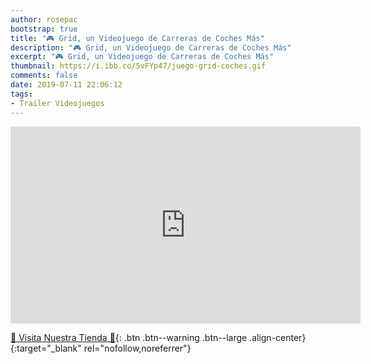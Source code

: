 ```yaml
---
author: rosepac
bootstrap: true
title: "🎮 Grid, un Videojuego de Carreras de Coches Más"
description: "🎮 Grid, un Videojuego de Carreras de Coches Más"
excerpt: "🎮 Grid, un Videojuego de Carreras de Coches Más"
thumbnail: https://i.ibb.co/5vFYp47/juego-grid-coches.gif
comments: false
date: 2019-07-11 22:06:12
tags:
- Trailer Videojuegos
---
```


<iframe width="560" height="315" src="https://www.youtube.com/embed/kSJzeLep-Xg" frameborder="0" allow="accelerometer; autoplay; encrypted-media; gyroscope; picture-in-picture" allowfullscreen></iframe>

[🎁 Visita Nuestra Tienda 🎁](https://www.amazon.es/shop/cibercursos){: .btn .btn--warning .btn--large .align-center}{:target="_blank" rel="nofollow,noreferrer"}